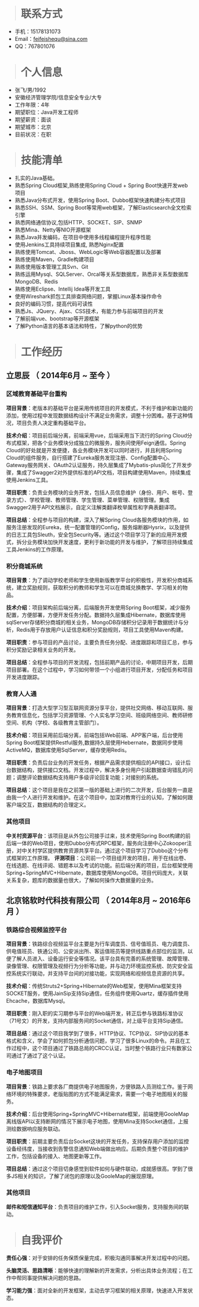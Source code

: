 
># 联系方式

- 手机：15178131073
- Email：feifeishequ@sina.com
- QQ：767801076

># 个人信息

 - 张飞/男/1992
 - 安徽经济管理学院/信息安全专业/大专 
 - 工作年限：4年
 - 期望职位：Java开发工程师
 - 期望薪资：面谈
 - 期望城市：北京
 - 目前状况：在职


># 技能清单

- 扎实的Java基础。
- 熟悉Spring Cloud框架,熟练使用Spring Cloud + Spring Boot快速开发web项目
- 熟悉Java分布式开发，使用Spring Boot、Dubbo框架快速构建分布式项目
- 熟悉SSH、SSM、Spring Boot等常用web框架，了解Elasticsearch全文检索引擎
- 熟悉网络通信协议,包括HTTP、SOCKET、SIP、SNMP
- 熟悉Mina、Netty等NIO开源框架
- 熟悉Java并发编码，在项目中使用多线程编程提升程序性能
- 使用Jenkins工具持续项目集成, 熟悉Nginx配置
- 熟练使用Tomcat、Jboss、WebLogic等Web容器配置以及部署
- 熟练使用Maven，Gradle构建项目
- 熟练使用版本管理工具Svn、Git
- 熟练运用Mysql、SQLServer、Orcal等关系型数据库，熟悉非关系型数据库MongoDB、Redis
- 熟练使用Eclipse、Intellij Idea等开发工具
- 使用Wireshark抓包工具排查网络问题，掌握Linux基本操作命令
- 良好的编码习惯，提高代码可读性
- 熟悉Js、JQuery、Ajax、CSS技术，有能力参与前端项目的开发
- 了解前端vue、bootstrap等开源框架 
- 了解Python语言的基本语法和特性，了解python的优势




># 工作经历
## 立思辰 （ 2014年6月 ~ 至今 ）

### 区域教育基础平台重构 

**项目背景**：老版本的基础平台是采用传统项目的开发模式，不利于维护和新功能的添加，使用过程中发现数据结构设计不满足业务需求，调整十分困难。基于这种情况，项目负责人决定重构基础平台。


**技术介绍**：项目前后端分离，前端采用vue，后端采用当下流行的Spring Cloud分布式框架，把各个业务模块分成独立的微服务，服务间使用Feign通信。Spring Cloud的好处就是开发便捷，各业务模块开发可以同时进行，并且利用Spring Cloud的组件服务，自行搭建了Eureka服务发现注册、Config配置中心、Gateway服务网关、OAuth2认证服务，持久层集成了Mybatis-plus简化了开发步骤，集成了Swagger2对外提供标准的API文档，项目构建使用Maven，持续集成使用Jenkins工具。

**项目职责**：负责业务模块的业务开发，包括人员信息维护（身份、用户、帐号、登录方式）、学校管理、教师管理、学生管理、菜单管理、权限管理。集成Swagger2用于API文档展示，自定义注解类翻译枚举属性和字典表翻译项。

**项目总结**：全程参与项目的构建，深入了解Spring Cloud各服务模块的作用，如服务注册发现的Eureka，统一配置管理的Config，服务熔断器Hysrix，以及提供的日志工具包Sleuth，安全包Security等。通过这个项目学习了新的应用开发模式，拆分业务模块加快开发速度，更利于新功能的开发与维护，了解项目持续集成工具Jenkins的工作原理。




### 积分商城系统

**项目背景**：为了调动学校老师和学生使用新版教学平台的积极性，开发积分商城系统，建立奖励规则，获取积分的教师和学生可以在商城兑换教学、学习相关的物品。


**技术介绍**：项目架构前后端分离，后端服务开发使用Spring Boot框架，减少服务配置，方便部署，方便开发任务分配。数据持久层集成Hibernate，数据库使用sqlServer存储积分商城的相关业务，MongoDB存储积分记录用于数据统计与分析，Redis用于存放用户认证信息和积分奖励规则，项目工具使用Maven构建。

**项目职责**：参与项目的产品讨论，主要负责任务分配、进度跟踪和项目汇总，参与积分奖励记录相关业务的开发。

**项目总结**：全程参与项目的开发流程，包括前期产品的讨论，中期项目开发，后期项目部署。在这个过程中，学习如何带领一个小组进行项目开发，分配任务和项目开发进度跟踪。

### 教育人人通

**项目背景**：打造大型学习型互联网资源分享平台，提供社交网络、移动互联网、服务教育信息化，包括学习资源管理、个人实名学习空间、班级网络空间、教师研修空间、机构（学校、各级教育主管部门）。


**技术介绍**：项目采用前后端分离，前端包括Web前端、APP客户端，后台使用Spring Boot框架提供Restful服务,数据持久层使用Hebernate，数据同步使用ActiveMQ，数据库使用SqlServer，缓存使用Redis。

**项目职责**：负责后台业务的开发任务，根据产品需求提供相应的API接口，设计后台数据结构，提供接口文档。开发过程中，解决多身份用户引起数据查询错乱的问题；调整评论数据结构支持用户多级评论回复功能；对接别的系统。

**项目总结**：这个项目是我在之前第一版的基础上进行的二次开发，后台服务一直是由我一个人进行开发和维护。在这个项目中，加深对教育行业的认知，了解如何跟客户端交互，数据结构的合理定义。

### 其他项目
**中关村资源平台**：该项目是从外包公司接手过来，技术使用Spring Boot构建的前后端一体的Web项目，使用Dubbo分布式RPC框架，服务向注册中心Zokooper注册，对中关村学区提供教育资源共享平台。通过这个项目学习了Dubbo这个分布式框架的工作原理。
**评测项目**：公司前一个项目组开发的项目，用于在线出卷、在线选题、在线评阅、错题本以及考试的功能。前后端分离的项目，后台框架使用Spring+SpringMVC+Hibernate，数据库使用MongoDB。项目代码庞大，关联关系复杂，题库的数据量也很大，了解如何操作大数据量的业务。

  
## 北京铭软时代科技有限公司 （ 2014年8月 ~ 2016年6月 ）

### 铁路综合视频监控平台

**项目背景**：铁路综合视频监平台主要是为行车调度员、信号值班员、电力调度员、供电值班员、铁通公司、公安派出所、客运值班员等提供线路重点部位的监测，以便了解人员进入、设备运行安全等情况。该平台具有完善的系统管理、故障管理、录像管理、权限管理及视频行为分析等功能，并与动力环境监控系统、防灾安全监控系统实行联动，并支持平台间的对接功能，实现网络和视频信息资源的共享。

**技术介绍**：传统Struts2+Spring+Hibernate的Web框架，使用Mina框架支持SOCKET服务，使用JainSip支持Sip通信，任务组件使用Quartz，缓存插件使用Ehcache，数据库Mysql。

**项目职责**：刚入职的实习期参与平台的Web端开发，转正后参与铁路标准协议（71号文）的开发，支持内部服务间的Socket通信，对上级平台支持Sip通信。

**项目总结**：通过这个项目我学到了很多，HTTP协议、TCP协议、SIP协议的基本格式和含义，学会了如何抓包分析通信问题，学习了很多Linux的命令。并且在工作过程中，这个项目通过了铁路总局的CRCC认证，当时整个铁路行业只有数家公司通过了通过了这个认证。

### 电子地图项目 
**项目背景**：铁路上要求各厂商提供电子地图服务，方便铁路人员测绘工作。鉴于网络环境的特殊要求，老版贴图的方式不能满足需求，需要一个电子地图相关的服务。

**技术介绍**：后台使用Spring+SpringMVC+Hibernate框架，前端使用GooleMap离线版API以支持断网的情况下展示电子地图，使用Mina支持Socket通信，上报测绘数据响应服务联动。

**项目职责**：前期主要负责后台Socket这块的开发任务，支持保存用户添加的监控设备经纬度，当接收到告警信息通知Web端做出响应。后期负责整个项目的维护工作，包括设备的接入、地图更新等工作。

**项目总结**：通过这个项目切身感觉到软件如何与硬件联动，成就感很高。学到了很多JS相关的知识，了解了闭包的原理以及GooleMap的展现原理。

### 其他项目
**邮件和短信通知平台**：负责项目的维护工作，引入Socket服务，支持服务间的联动。


># 自我评价
**责任心强**：对于安排的任务保质保量完成，积极沟通同事解决开发过程中的问题。

**头脑灵活、思路清晰**：能够快速的理解新的开发需求，分析出具体业务流程；在工作中帮同事提供解决问题的思路。

**学习能力强**：面对全新的开发框架，主动去学习框架的相关原理，快速进入开发状态。



      